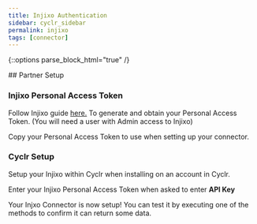 ```yaml
---
title: Injixo Authentication
sidebar: cyclr_sidebar
permalink: injixo
tags: [connector]
---
```

{::options parse_block_html="true" /}
<section class="card py-5 my-5">
## Partner Setup

### Injixo Personal Access Token

Follow Injixo guide <a href="https://help.injixo.com/injixo-api#authorization-personal-access-token" target="_blank">here.</a> To generate and obtain your Personal Access Token. (You will need a user with Admin access to Injixo)

Copy your Personal Access Token to use when setting up your connector.

### Cyclr Setup

Setup your Injixo within Cyclr when installing on an account in Cyclr.

Enter your Injixo Personal Access Token when asked to enter **API Key**

Your Injxo Connector is now setup! You can test it by executing one of the methods to confirm it can return some data.

</section>
